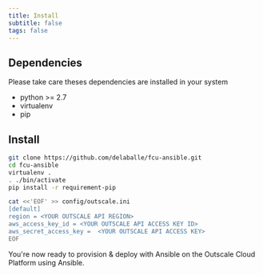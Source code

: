 ```yaml
---
title: Install
subtitle: false
tags: false
---
```


## Dependencies

Please take care theses dependencies are installed in your system

- python >= 2.7  
- virtualenv  
- pip  

## Install

```bash
git clone https://github.com/delaballe/fcu-ansible.git
cd fcu-ansible
virtualenv .
. ./bin/activate
pip install -r requirement-pip

cat <<'EOF' >> config/outscale.ini
[default]
region = <YOUR OUTSCALE API REGION>
aws_access_key_id = <YOUR OUTSCALE API ACCESS KEY ID>
aws_secret_access_key =  <YOUR OUTSCALE API ACCESS KEY>
EOF
```

You're now ready to provision & deploy with Ansible on the Outscale Cloud Platform using Ansible.
